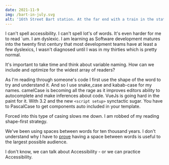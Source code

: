 ```yaml
---
date: 2021-11-9
img: /bart-in-july.svg
alt: '16th Street Bart station. At the far end with a train in the station'
---
```


I can't spell accessibility. I can't spell lot's of words. It's even harder for me to read `um. I am dyslexic. I am learning as Software development matures into the twenty first century that most development teams have at least a few dyslexics, I wasn't diagnosed until I was in my thirties which is pretty normal.

It's important to take time and think about variable naming. How can we include and optimize for the widest array of readers?

As I'm reading through someone's code I first use the shape of the word to try and understand it. And so I use snake_case and kabab-case for my names. camelCase is becoming all the rage as it improves editors ability to autocomplete and make inferences about code. VueJs is going hard in the paint for it. With 3.2 and the new `<script setup>` synctactic sugar. You have to PascalCase to get components auto included in your template.

Forced into this type of casing slows me down. I am robbed of my reading shape-first strategy.

We've been using spaces between words for ten thousand years. I don't understand why I have to [prove](https://v3.vuejs.org/style-guide/#self-closing-components-strongly-recommended) having a space between words is useful to the largest possible audience.

I don't know, we can talk about Accessibility - or we can practice Accessibility.
